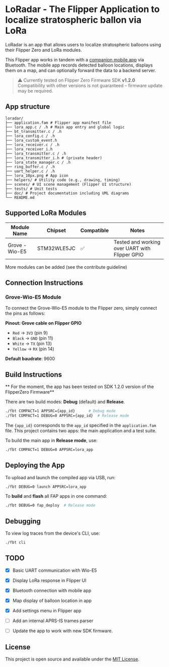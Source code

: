 # LoRadar - The Flipper Application to localize stratospheric ballon via LoRa

LoRadar is an app that allows users to localize stratospheric balloons using their Flipper Zero and LoRa modules.

This Flipper app works in tandem with a [companion mobile app](https://github.com/nahel-b/flipperApp) via Bluetooth. The mobile app records detected balloon locations, displays them on a map, and can optionally forward the data to a backend server.



> ⚠️ Currently tested on Flipper Zero Firmware SDK **v1.2.0**  
> Compatibility with other versions is not guaranteed – firmware update may be required.

## App structure
```
loradar/
├── application.fam # Flipper app manifest file
├── lora_app.c / .h # Main app entry and global logic
├── bt_transmitter.c / .h
├── lora_config.c / .h
├── lora_custom_event.h
├── lora_receiver.c / .h
├── lora_receiver_i.h 
├── lora_transmitter.c / .h
├── lora_transmitter_i.h # (private header)
├── lora_state_manager.c / .h
├── ring_buffer.c / .h
├── uart_helper.c / .h
├── lora_10px.png # App icon
├── helpers/ # Utility code (e.g., drawing, timing)
├── scenes/ # UI scene management (Flipper UI structure)
├── tests/ # Unit tests
├── doc/ # Project documentation including UML diagrams
└── README.md
```

## Supported LoRa Modules

| Module Name          | Chipset       | Compatible | Notes                                               |
|----------------------|---------------|------------|-----------------------------------------------------|
| Grove - Wio-E5       | STM32WLE5JC   | ✅         | Tested and working over UART with Flipper GPIO      |


More modules can be added (see the contribute guideline)

## Connection Instructions

### Grove-Wio-E5 Module
To connect the Grove-Wio-E5 module to the Flipper zero, simply connect the pins as follows: 

**Pinout: Grove cable on Flipper GPIO**
- `Red` → `3V3` (pin 9)
- `Black` → `GND` (pin 11)
- `White` → `TX` (pin 13)
- `Yellow` → `RX` (pin 14)

**Default baudrate**: 9600

## Build Instructions

** For the moment, the app has been tested on SDK 1.2.0 version of the FlipperZero Firmware**


There are two build modes: **Debug** (default) and **Release**.

```sh
./fbt COMPACT=1 APPSRC={app_id}      # Debug mode
./fbt COMPACT=1 DEBUG=0 APPSRC={app_id}  # Release mode
```

The `{app_id}` corresponds to the `app_id` specified in the `application.fam` file. 
This project contains two apps: the main application and a test suite.

To build the main app in **Release mode**, use:

```sh
./fbt COMPACT=1 DEBUG=0 APPSRC=lora_app
```

## Deploying the App

To upload and launch the compiled app via USB, run:

```sh
./fbt DEBUG=0 launch APPSRC=lora_app
```

To **build** and **flash** all FAP apps in one command:

```sh
./fbt DEBUG=0 fap_deploy  # Release mode
```

## Debugging

To view log traces from the device's CLI, use:

```sh
./fbt cli
```


## TODO

- [x] Basic UART communication with Wio-E5
- [x] Display LoRa response in Flipper UI
- [x] Bluetooth connection with mobile app
- [x] Map display of balloon location in app
- [x] Add settings menu in Flipper app
- [ ] Add an internal APRS-IS trames parser
- [ ] Update the app to work with new SDK firmware.



## License

This project is open source and available under the [MIT License](./LICENSE).